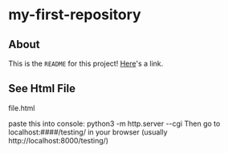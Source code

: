 # my-first-repository

## About
This is the `README` for this project! [Here](https://google.com)'s a link.

## See Html File
file.html

paste this into console: python3 -m http.server --cgi
Then go to localhost:####/testing/ in your browser (usually http://localhost:8000/testing/)